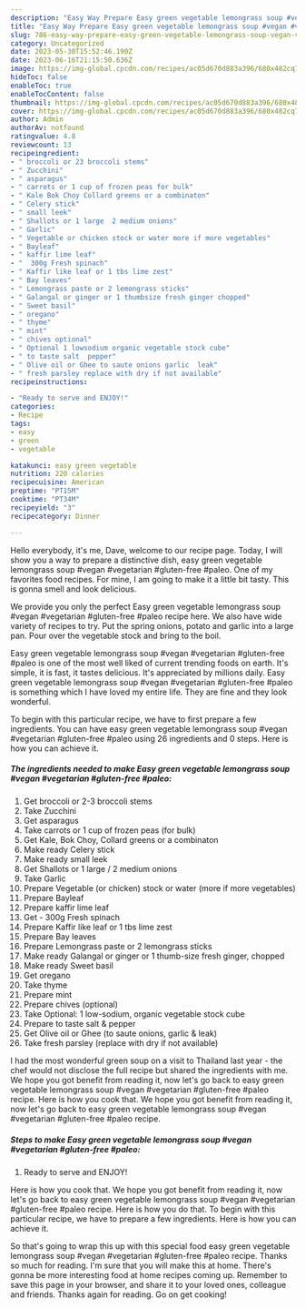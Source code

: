 ```yaml
---
description: "Easy Way Prepare Easy green vegetable lemongrass soup #vegan #vegetarian #gluten-free #paleo yang Very Delicious"
title: "Easy Way Prepare Easy green vegetable lemongrass soup #vegan #vegetarian #gluten-free #paleo yang Very Delicious"
slug: 786-easy-way-prepare-easy-green-vegetable-lemongrass-soup-vegan-vegetarian-gluten-free-paleo-yang-very-delicious
category: Uncategorized
date: 2023-05-30T15:52:46.190Z
date: 2023-06-16T21:15:50.636Z
image: https://img-global.cpcdn.com/recipes/ac05d670d883a396/680x482cq70/easy-green-vegetable-lemongrass-soup-vegan-vegetarian-gluten-free-paleo-recipe-main-photo.jpg
hideToc: false
enableToc: true
enableTocContent: false
thumbnail: https://img-global.cpcdn.com/recipes/ac05d670d883a396/680x482cq70/easy-green-vegetable-lemongrass-soup-vegan-vegetarian-gluten-free-paleo-recipe-main-photo.jpg
cover: https://img-global.cpcdn.com/recipes/ac05d670d883a396/680x482cq70/easy-green-vegetable-lemongrass-soup-vegan-vegetarian-gluten-free-paleo-recipe-main-photo.jpg
author: Admin
authorAv: notfound
ratingvalue: 4.8
reviewcount: 13
recipeingredient:
- " broccoli or 23 broccoli stems"
- " Zucchini"
- " asparagus"
- " carrots or 1 cup of frozen peas for bulk"
- " Kale Bok Choy Collard greens or a combinaton"
- " Celery stick"
- " small leek"
- " Shallots or 1 large  2 medium onions"
- " Garlic"
- " Vegetable or chicken stock or water more if more vegetables"
- " Bayleaf"
- " kaffir lime leaf"
- "  300g Fresh spinach"
- " Kaffir like leaf or 1 tbs lime zest"
- " Bay leaves"
- " Lemongrass paste or 2 lemongrass sticks"
- " Galangal or ginger or 1 thumbsize fresh ginger chopped"
- " Sweet basil"
- " oregano"
- " thyme"
- " mint"
- " chives optional"
- " Optional 1 lowsodium organic vegetable stock cube"
- " to taste salt  pepper"
- " Olive oil or Ghee to saute onions garlic  leak"
- " fresh parsley replace with dry if not available"
recipeinstructions:

- "Ready to serve and ENJOY!"
categories:
- Recipe
tags:
- easy
- green
- vegetable

katakunci: easy green vegetable 
nutrition: 220 calories
recipecuisine: American
preptime: "PT15M"
cooktime: "PT34M"
recipeyield: "3"
recipecategory: Dinner

---
```



Hello everybody, it's me, Dave, welcome to our recipe page. Today, I will show you a way to prepare a distinctive dish, easy green vegetable lemongrass soup #vegan #vegetarian #gluten-free #paleo. One of my favorites food recipes. For mine, I am going to make it a little bit tasty. This is gonna smell and look delicious.

We provide you only the perfect Easy green vegetable lemongrass soup #vegan #vegetarian #gluten-free #paleo recipe here. We also have wide variety of recipes to try. Put the spring onions, potato and garlic into a large pan. Pour over the vegetable stock and bring to the boil.

Easy green vegetable lemongrass soup #vegan #vegetarian #gluten-free #paleo is one of the most well liked of current trending foods on earth. It's simple, it is fast, it tastes delicious. It's appreciated by millions daily. Easy green vegetable lemongrass soup #vegan #vegetarian #gluten-free #paleo is something which I have loved my entire life. They are fine and they look wonderful.


To begin with this particular recipe, we have to first prepare a few ingredients. You can have easy green vegetable lemongrass soup #vegan #vegetarian #gluten-free #paleo using 26 ingredients and 0 steps. Here is how you can achieve it.

<!--inarticleads1-->

##### The ingredients needed to make Easy green vegetable lemongrass soup #vegan #vegetarian #gluten-free #paleo:

1. Get  broccoli or 2-3 broccoli stems
1. Take  Zucchini
1. Get  asparagus
1. Take  carrots or 1 cup of frozen peas (for bulk)
1. Get  Kale, Bok Choy, Collard greens or a combinaton
1. Make ready  Celery stick
1. Make ready  small leek
1. Get  Shallots or 1 large / 2 medium onions
1. Take  Garlic
1. Prepare  Vegetable (or chicken) stock or water (more if more vegetables)
1. Prepare  Bayleaf
1. Prepare  kaffir lime leaf
1. Get  - 300g Fresh spinach
1. Prepare  Kaffir like leaf or 1 tbs lime zest
1. Prepare  Bay leaves
1. Prepare  Lemongrass paste or 2 lemongrass sticks
1. Make ready  Galangal or ginger or 1 thumb-size fresh ginger, chopped
1. Make ready  Sweet basil
1. Get  oregano
1. Take  thyme
1. Prepare  mint
1. Prepare  chives (optional)
1. Take  Optional: 1 low-sodium, organic vegetable stock cube
1. Prepare  to taste salt &amp; pepper
1. Get  Olive oil or Ghee (to saute onions, garlic &amp; leak)
1. Take  fresh parsley (replace with dry if not available)


I had the most wonderful green soup on a visit to Thailand last year - the chef would not disclose the full recipe but shared the ingredients with me. We hope you got benefit from reading it, now let&#39;s go back to easy green vegetable lemongrass soup #vegan #vegetarian #gluten-free #paleo recipe. Here is how you cook that. We hope you got benefit from reading it, now let&#39;s go back to easy green vegetable lemongrass soup #vegan #vegetarian #gluten-free #paleo recipe. 

<!--inarticleads2-->

##### Steps to make Easy green vegetable lemongrass soup #vegan #vegetarian #gluten-free #paleo:


1. Ready to serve and ENJOY!

Here is how you cook that. We hope you got benefit from reading it, now let&#39;s go back to easy green vegetable lemongrass soup #vegan #vegetarian #gluten-free #paleo recipe. Here is how you do that. To begin with this particular recipe, we have to prepare a few ingredients. Here is how you can achieve it. 

So that's going to wrap this up with this special food easy green vegetable lemongrass soup #vegan #vegetarian #gluten-free #paleo recipe. Thanks so much for reading. I'm sure that you will make this at home. There's gonna be more interesting food at home recipes coming up. Remember to save this page in your browser, and share it to your loved ones, colleague and friends. Thanks again for reading. Go on get cooking!
